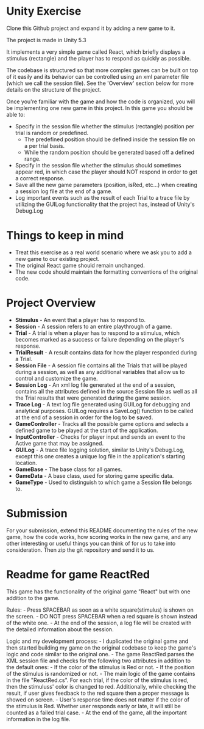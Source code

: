 # Unity Exercise 

Clone this Github project and expand it by adding a new game to it.

The project is made in Unity 5.3

It implements a very simple game called React, which briefly displays a stimulus (rectangle) and the player has to respond as quickly as possible.

The codebase is structured so that more complex games can be built on top of it easily and its behavior can be controlled using an xml parameter file (which we call the session file).
See the 'Overview' section below for more details on the structure of the project.


Once you're familiar with the game and how the code is organized, you will be implementing one new game in this project.
In this game you should be able to:

- Specify in the session file whether the stimulus (rectangle) position per trial is random or predefined.
  - The predefined position should be defined inside the session file on a per trial basis. 
  - While the random position should be generated based off a defined range.
- Specify in the session file whether the stimulus should sometimes appear red, in which case the player should NOT respond in order to get a correct response.
- Save all the new game parameters (position, isRed, etc...) when creating a session log file at the end of a game.
- Log important events such as the result of each Trial to a trace file by utilizing the GUILog functionality that the project has, instead of Unity's Debug.Log


# Things to keep in mind

- Treat this exercise as a real world scenario where we ask you to add a new game to our existing project.
- The original React game should remain unchanged.
- The new code should maintain the formatting conventions of the original code.


# Project Overview

- **Stimulus** - An event that a player has to respond to.
- **Session** - A session refers to an entire playthrough of a game.
- **Trial** - A trial is when a player has to respond to a stimulus, which becomes marked as a success or failure depending on the player's response.
- **TrialResult** - A result contains data for how the player responded during a Trial.
- **Session File** - A session file contains all the Trials that will be played during a session, as well as any additional variables that allow us to control and customize the game.
- **Session Log** - An xml log file generated at the end of a session, contains all the attributes defined in the source Session file as well as all the Trial results that were generated during the game session.
- **Trace Log** - A text log file generated using GUILog for debugging and analytical purposes. GUILog requires a SaveLog() function to be called at the end of a session in order for the log to be saved.
- **GameController** - Tracks all the possible game options and selects a defined game to be played at the start of the application.
- **InputController** - Checks for player input and sends an event to the Active game that may be assigned.
- **GUILog** - A trace file logging solution, similar to Unity's Debug.Log, except this one creates a unique log file in the application's starting location.
- **GameBase** - The base class for all games.
- **GameData** - A base class, used for storing game specific data.
- **GameType** - Used to distinguish to which game a Session file belongs to.


# Submission

For your submission, extend this README documenting the rules of the new game, how the code works, how scoring works in the new game, and any other interesting or useful things you can think of for us to take into consideration. Then zip the git repository and send it to us.

# Readme for game ReactRed

This game has the functionality of the original game "React" but with one addition to the game.

Rules:
	- Press SPACEBAR as soon as a white square(stimulus) is shown on the screen.
	- DO NOT press SPACEBAR when a red square is shown instead of the white one.
	- At the end of the session, a log file will be created with the detailed information about the session.
	
	
Logic and my development process:
	- I duplicated the original game and then started building my game on the original codebase to keep the game's logic and code similar to the original one.
	- The game ReactRed parses the XML session file and checks for the following two attributes in addition to the default ones:
			- If the color of the stimulus is Red or not.
			- If the position of the stimulus is randomized or not.
	- The main logic of the game contains in the file "ReactRed.cs". For each trial, if the color of the stimulus is red, then the stimuluss' color is changed to red. Additionally, while checking the result, if user gives feedback to the red square then a proper message is showed on screen.
	- User's response time does not matter if the color of the stimulus is Red. Whether user responds early or late, it will still be counted as a failed trial case.
	- At the end of the game, all the important information in the log file.
	